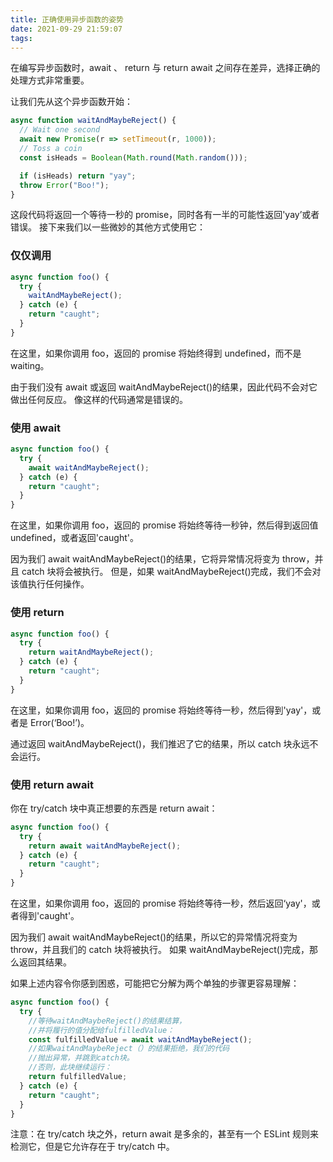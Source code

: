 ```yaml
---
title: 正确使用异步函数的姿势
date: 2021-09-29 21:59:07
tags:
---
```


在编写异步函数时，await 、 return 与 return await 之间存在差异，选择正确的处理方式非常重要。

让我们先从这个异步函数开始：

```javascript
async function waitAndMaybeReject() {
  // Wait one second
  await new Promise(r => setTimeout(r, 1000));
  // Toss a coin
  const isHeads = Boolean(Math.round(Math.random()));

  if (isHeads) return "yay";
  throw Error("Boo!");
}
```

这段代码将返回一个等待一秒的 promise，同时各有一半的可能性返回'yay’或者错误。 接下来我们以一些微妙的其他方式使用它：

### 仅仅调用

```javascript
async function foo() {
  try {
    waitAndMaybeReject();
  } catch (e) {
    return "caught";
  }
}
```

在这里，如果你调用 foo，返回的 promise 将始终得到 undefined，而不是 waiting。

由于我们没有 await 或返回 waitAndMaybeReject()的结果，因此代码不会对它做出任何反应。 像这样的代码通常是错误的。

### 使用 await

```javascript
async function foo() {
  try {
    await waitAndMaybeReject();
  } catch (e) {
    return "caught";
  }
}
```

在这里，如果你调用 foo，返回的 promise 将始终等待一秒钟，然后得到返回值 undefined，或者返回'caught'。

因为我们 await waitAndMaybeReject()的结果，它将异常情况将变为 throw，并且 catch 块将会被执行。 但是，如果 waitAndMaybeReject()完成，我们不会对该值执行任何操作。

### 使用 return

```javascript
async function foo() {
  try {
    return waitAndMaybeReject();
  } catch (e) {
    return "caught";
  }
}
```

在这里，如果你调用 foo，返回的 promise 将始终等待一秒，然后得到'yay'，或者是 Error(‘Boo!’)。

通过返回 waitAndMaybeReject()，我们推迟了它的结果，所以 catch 块永远不会运行。

### 使用 return await

你在 try/catch 块中真正想要的东西是 return await：

```javascript
async function foo() {
  try {
    return await waitAndMaybeReject();
  } catch (e) {
    return "caught";
  }
}
```

在这里，如果你调用 foo，返回的 promise 将始终等待一秒，然后返回‘yay'，或者得到'caught'。

因为我们 await waitAndMaybeReject()的结果，所以它的异常情况将变为 throw，并且我们的 catch 块将被执行。 如果 waitAndMaybeReject()完成，那么返回其结果。

如果上述内容令你感到困惑，可能把它分解为两个单独的步骤更容易理解：

```javascript
async function foo() {
  try {
    //等待waitAndMaybeReject()的结果结算，
    //并将履行的值分配给fulfilledValue：
    const fulfilledValue = await waitAndMaybeReject();
    //如果waitAndMaybeReject（）的结果拒绝，我们的代码
    //抛出异常，并跳到catch块。
    //否则，此块继续运行：
    return fulfilledValue;
  } catch (e) {
    return "caught";
  }
}
```

注意：在 try/catch 块之外，return await 是多余的，甚至有一个 ESLint 规则来检测它，但是它允许存在于 try/catch 中。
